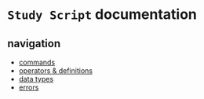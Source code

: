 # `Study Script` documentation

## navigation

- [commands](https://github.com/SenatorMorra/study-script/blob/main/documentation/en/commands.md)
- [operators & definitions](https://github.com/SenatorMorra/study-script/blob/main/documentation/en/operators.md)
- [data types](https://github.com/SenatorMorra/study-script/blob/main/documentation/en/data_types.md)
- [errors](https://github.com/SenatorMorra/study-script/blob/main/documentation/en/errors.md)